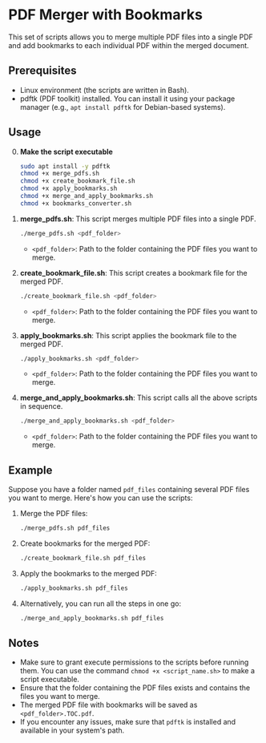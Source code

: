 # PDF Merger with Bookmarks

This set of scripts allows you to merge multiple PDF files into a single PDF and add bookmarks to each individual PDF within the merged document.

## Prerequisites

- Linux environment (the scripts are written in Bash).
- pdftk (PDF toolkit) installed. You can install it using your package manager (e.g., `apt install pdftk` for Debian-based systems).

## Usage

0. **Make the script executable**

    ```bash
    sudo apt install -y pdftk 
    chmod +x merge_pdfs.sh  
    chmod +x create_bookmark_file.sh  
    chmod +x apply_bookmarks.sh  
    chmod +x merge_and_apply_bookmarks.sh  
    chmod +x bookmarks_converter.sh  
    ```

1. **merge_pdfs.sh**: This script merges multiple PDF files into a single PDF.

    ```bash
    ./merge_pdfs.sh <pdf_folder>
    ```

   - `<pdf_folder>`: Path to the folder containing the PDF files you want to merge.


2. **create_bookmark_file.sh**: This script creates a bookmark file for the merged PDF.

    ```bash
    ./create_bookmark_file.sh <pdf_folder>
    ```

   - `<pdf_folder>`: Path to the folder containing the PDF files you want to merge.


3. **apply_bookmarks.sh**: This script applies the bookmark file to the merged PDF.

    ```bash
    ./apply_bookmarks.sh <pdf_folder>
    ```

   - `<pdf_folder>`: Path to the folder containing the PDF files you want to merge.


4. **merge_and_apply_bookmarks.sh**: This script calls all the above scripts in sequence.

    ```bash
    ./merge_and_apply_bookmarks.sh <pdf_folder>
    ```

   - `<pdf_folder>`: Path to the folder containing the PDF files you want to merge.


## Example

Suppose you have a folder named `pdf_files` containing several PDF files you want to merge. Here's how you can use the scripts:

1. Merge the PDF files:

    ```bash
    ./merge_pdfs.sh pdf_files
    ```

2. Create bookmarks for the merged PDF:

    ```bash
    ./create_bookmark_file.sh pdf_files
    ```

3. Apply the bookmarks to the merged PDF:

    ```bash
    ./apply_bookmarks.sh pdf_files
    ```

4. Alternatively, you can run all the steps in one go:

    ```bash
    ./merge_and_apply_bookmarks.sh pdf_files
    ```

## Notes

- Make sure to grant execute permissions to the scripts before running them. You can use the command `chmod +x <script_name.sh>` to make a script executable.
- Ensure that the folder containing the PDF files exists and contains the files you want to merge.
- The merged PDF file with bookmarks will be saved as `<pdf_folder>.TOC.pdf`.
- If you encounter any issues, make sure that `pdftk` is installed and available in your system's path.
